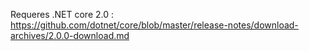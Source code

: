 Requeres .NET core 2.0 : https://github.com/dotnet/core/blob/master/release-notes/download-archives/2.0.0-download.md
